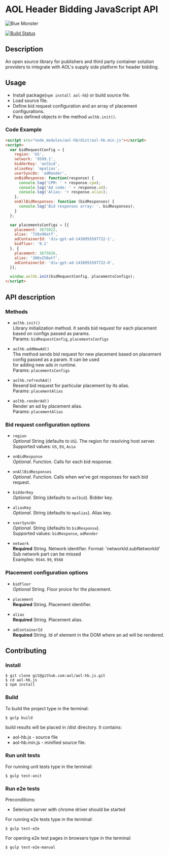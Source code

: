 # AOL Header Bidding JavaScript API

![](https://dl.dropboxusercontent.com/u/71280/AOLBlueMonster.png "Blue Monster")

[![Build Status](https://travis-ci.org/aol/aol-hb.js.svg?branch=master)](https://travis-ci.org/aol/aol-hb.js)

## Description

An open source library for publishers and third party container solution providers to integrate with AOL's supply side platform for header bidding.


## Usage

- Install package(`npm install aol-hb`) or build source file.
- Load source file.
- Define bid request configuration and an array of placement configurations.
- Pass defined objects in the method `aolhb.init()`.

### Code Example

```html
<script src="node_modules/aol-hb/dist/aol-hb.min.js"></script>
<script>
  var bidRequestConfig = {
    region: 'US',
    network: '9599.1',
    bidderKey: 'aolbid',
    aliasKey: 'mpalias',
    userSyncOn: 'adRender',
    onBidResponse: function(response) {
      console.log('CPM: ' + response.cpm);
      console.log('Ad code: ' + response.ad);
      console.log('Alias: '+ response.alias);
    },
    onAllBidResponses: function (bidResponses) {
      console.log('Bid responses array: ', bidResponses);
    }
  };

  var placementsConfigs = [{
    placement: 3675022,
    alias: '728x90atf',
    adContainerId: 'div-gpt-ad-1438955597722-1',
    bidfloor: '0.1'
  }, {
    placement: 3675026,
    alias: '300x250atf',
    adContainerId: 'div-gpt-ad-1438955597722-0',
  }];

  window.aolhb.init(bidRequestConfig, placementsConfigs);
</script>
```


## API description

### Methods

- `aolhb.init()`  
   Library initialization method. It sends bid request for each placement based on configs passed as params.  
   Params: `bidRequestConfig`, `placementsConfigs`
   
- `aolhb.addNewAd()`  
   The method sends bid request for new placement based on placement config passed as a param. It can be used  
   for adding new ads in runtime.  
   Params: `placementsConfigs`

- `aolhb.refreshAd()`  
   Resend bid request for particular placement by its alias.  
   Params: `placementAlias`

- `aolhb.renderAd()`  
   Render an ad by placement alias.  
   Params: `placementAlias`

### Bid request configuration options

- `region`  
  *Optional* String (defaults to `US`). The region for resolving host server.  
  Supported values: `US`, `EU`, `Asia`
  
- `onBidResponse`  
  *Optional*. Function. Сalls for each bid response.
  
- `onAllBidResponses`  
  *Optional*. Function. Сalls when we've got responses for each bid request.
  
- `bidderKey`  
  *Optional*. String (defaults to `aolbid`). Bidder key. 
  
- `aliasKey`  
  *Optional*. String (defaults to `mpalias`). Alias key.
  
- `userSyncOn`  
  *Optional*. String (defaults to `bidResponse`).  
  Supported values: `bidResponse`, `adRender` 
    
- `network`  
  **Required** String. Network identifier.
  Format: 'networkId.subNetworkId'  
  Sub network part can be missed  
  Examples: `9544.99`, `9568`
  
### Placement configuration options

- `bidfloor`  
  *Optional* String. Floor proice for the placement. 

- `placement`  
  **Required** String. Placement identifier.

- `alias`  
  **Required** String. Placement alias.
  
- `adContainerId`  
  **Required** String. Id of element in the DOM where an ad will be rendered.


## Contributing

### Install

    $ git clone git@github.com:aol/aol-hb.js.git
    $ cd aol-hb.js
    $ npm install

### Build

To build the project type in the terminal:

    $ gulp build

build results will be placed in /dist directory. It contains:
- aol-hb.js - source file
- aol-hb.min.js - minified source file.

### Run unit tests

For running unit tests type in the terminal:

    $ gulp test-unit

### Run e2e tests

Preconditions: 
- Selenium server with chrome driver should be started

For running e2e tests type in the terminal:

    $ gulp test-e2e

For opening e2e test pages in browsers type in the terminal:

    $ gulp test-e2e-manual
